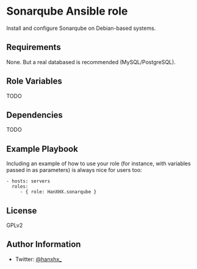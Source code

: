 Sonarqube Ansible role
======================

Install and configure Sonarqube on Debian-based systems.

Requirements
------------

None. But a real databased is recommended (MySQL/PostgreSQL).

Role Variables
--------------

TODO

Dependencies
------------

TODO

Example Playbook
----------------

Including an example of how to use your role (for instance, with variables passed in as parameters) is always nice for users too:

    - hosts: servers
      roles:
         - { role: HanXHX.sonarqube }

License
-------

GPLv2

Author Information
------------------

- Twitter: [@hanxhx_](https://twitter.com/hanxhx_)
